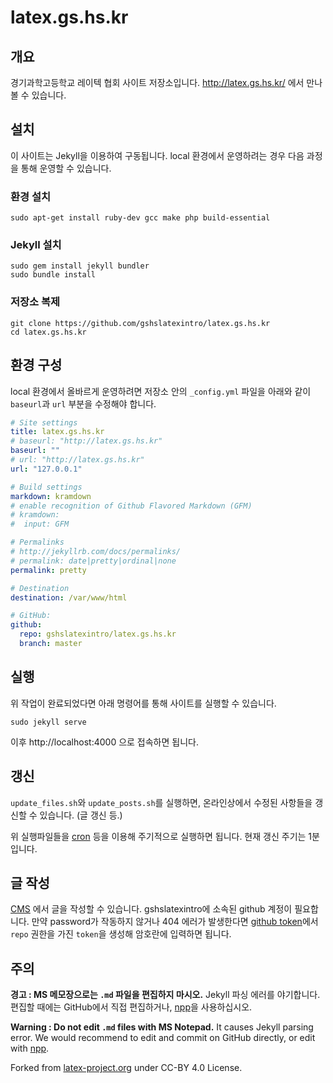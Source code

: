 # latex.gs.hs.kr
## 개요
경기과학고등학교 레이텍 협회 사이트 저장소입니다. http://latex.gs.hs.kr/ 에서 만나볼 수 있습니다.

## 설치
이 사이트는 Jekyll을 이용하여 구동됩니다. local 환경에서 운영하려는 경우 다음 과정을 통해 운영할 수 있습니다.
### 환경 설치
```
sudo apt-get install ruby-dev gcc make php build-essential
```
### Jekyll 설치
```
sudo gem install jekyll bundler
sudo bundle install
```
### 저장소 복제
```
git clone https://github.com/gshslatexintro/latex.gs.hs.kr
cd latex.gs.hs.kr
```
## 환경 구성
local 환경에서 올바르게 운영하려면 저장소 안의 ```_config.yml``` 파일을 아래와 같이 ```baseurl```과 ```url``` 부분을 수정해야 합니다.
```yaml
# Site settings
title: latex.gs.hs.kr
# baseurl: "http://latex.gs.hs.kr"
baseurl: ""
# url: "http://latex.gs.hs.kr"
url: "127.0.0.1"

# Build settings
markdown: kramdown
# enable recognition of Github Flavored Markdown (GFM)
# kramdown:
#  input: GFM

# Permalinks
# http://jekyllrb.com/docs/permalinks/
# permalink: date|pretty|ordinal|none
permalink: pretty

# Destination
destination: /var/www/html

# GitHub:
github:
  repo: gshslatexintro/latex.gs.hs.kr
  branch: master
```
## 실행
위 작업이 완료되었다면 아래 명령어를 통해 사이트를 실행할 수 있습니다.

```sudo jekyll serve```

이후 http://localhost:4000 으로 접속하면 됩니다.

## 갱신
```update_files.sh```와 ```update_posts.sh```를 실행하면, 온라인상에서 수정된 사항들을 갱신할 수 있습니다. (글 갱신 등.)

위 실행파일들을 [cron](https://crontab.guru/) 등을 이용해 주기적으로 실행하면 됩니다. 현재 갱신 주기는 1분입니다.


## 글 작성
[CMS](http://latex.gs.hs.kr/cms/) 에서 글을 작성할 수 있습니다. gshslatexintro에 소속된 github 계정이 필요합니다. 만약 password가 작동하지 않거나 404 에러가 발생한다면 [github token](https://github.com/settings/tokens)에서 ```repo``` 권한을 가진 ```token```을 생성해 암호란에 입력하면 됩니다. 


## 주의
**경고 : MS 메모장으로는 `.md` 파일을 편집하지 마시오.**
Jekyll 파싱 에러를 야기합니다. 편집할 때에는 GitHub에서 직접 편집하거나, [npp](https://notepad-plus-plus.org/)을 사용하십시오.

**Warning : Do not edit `.md` files with MS Notepad.**
It causes Jekyll parsing error. We would recommend to edit and commit on GitHub directly, or edit with [npp](https://notepad-plus-plus.org/).

Forked from [latex-project.org](https://github.com/latex3/latex3.github.io) under CC-BY 4.0 License.

